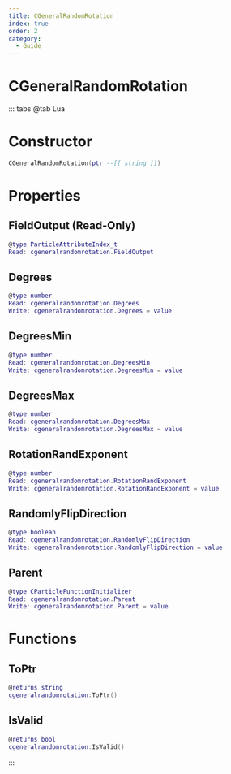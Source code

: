 ```yaml
---
title: CGeneralRandomRotation
index: true
order: 2
category:
  - Guide
---
```


# CGeneralRandomRotation

::: tabs
@tab Lua
# Constructor
```lua
CGeneralRandomRotation(ptr --[[ string ]])
```
# Properties
## FieldOutput (Read-Only)
```lua
@type ParticleAttributeIndex_t
Read: cgeneralrandomrotation.FieldOutput
```
## Degrees 
```lua
@type number
Read: cgeneralrandomrotation.Degrees
Write: cgeneralrandomrotation.Degrees = value
```
## DegreesMin 
```lua
@type number
Read: cgeneralrandomrotation.DegreesMin
Write: cgeneralrandomrotation.DegreesMin = value
```
## DegreesMax 
```lua
@type number
Read: cgeneralrandomrotation.DegreesMax
Write: cgeneralrandomrotation.DegreesMax = value
```
## RotationRandExponent 
```lua
@type number
Read: cgeneralrandomrotation.RotationRandExponent
Write: cgeneralrandomrotation.RotationRandExponent = value
```
## RandomlyFlipDirection 
```lua
@type boolean
Read: cgeneralrandomrotation.RandomlyFlipDirection
Write: cgeneralrandomrotation.RandomlyFlipDirection = value
```
## Parent 
```lua
@type CParticleFunctionInitializer
Read: cgeneralrandomrotation.Parent
Write: cgeneralrandomrotation.Parent = value
```
# Functions
## ToPtr
```lua
@returns string
cgeneralrandomrotation:ToPtr()
```
## IsValid
```lua
@returns bool
cgeneralrandomrotation:IsValid()
```

:::